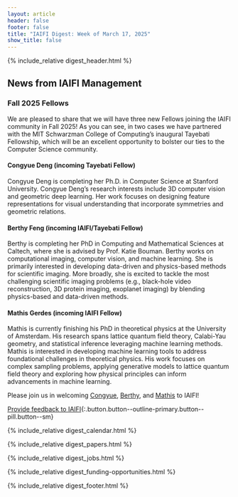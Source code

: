 ```yaml
---
layout: article
header: false
footer: false
title: "IAIFI Digest: Week of March 17, 2025"
show_title: false
--- 
```


{% include_relative digest_header.html %}

## News from IAIFI Management

### Fall 2025 Fellows

We are pleased to share that we will have three new Fellows joining the IAIFI community in Fall 2025! As you can see, in two cases we have partnered with the MIT Schwarzman College of Computing’s inaugural Tayebati Fellowship, which will be an excellent opportunity to bolster our ties to the Computer Science community.

#### Congyue Deng (incoming Tayebati Fellow)
Congyue Deng is completing her Ph.D. in Computer Science at Stanford University. Congyue Deng’s research interests include 3D computer vision and geometric deep learning. Her work focuses on designing feature representations for visual understanding that incorporate symmetries and geometric relations. 

#### Berthy Feng (incoming IAIFI/Tayebati Fellow)
Berthy is completing her PhD in Computing and Mathematical Sciences at Caltech, where she is advised by Prof. Katie Bouman. Berthy works on computational imaging, computer vision, and machine learning. She is primarily interested in developing data-driven and physics-based methods for scientific imaging. More broadly, she is excited to tackle the most challenging scientific imaging problems (e.g., black-hole video reconstruction, 3D protein imaging, exoplanet imaging) by blending physics-based and data-driven methods.

#### Mathis Gerdes (incoming IAIFI Fellow) 
Mathis is currently finishing his PhD in theoretical physics at the University of Amsterdam. His research spans lattice quantum field theory, Calabi-Yau geometry, and statistical inference leveraging machine learning methods. Mathis is interested in developing machine learning tools to address foundational challenges in theoretical physics. His work focuses on complex sampling problems, applying generative models to lattice quantum field theory and exploring how physical principles can inform advancements in machine learning.

Please join us in welcoming [Congyue](mailto:congyue@stanford.edu), [Berthy](mailto:berthyf96@gmail.com), and [Mathis](mailto:m.gerdes@uva.nl) to IAIFI!


[Provide feedback to IAIFI](https://forms.gle/hk2mrqjaLY8nCZrE6){:.button.button--outline-primary.button--pill.button--sm}

{% include_relative digest_calendar.html %}

{% include_relative digest_papers.html %}
 
{% include_relative digest_jobs.html %}

{% include_relative digest_funding-opportunities.html %}

{% include_relative digest_footer.html %}
